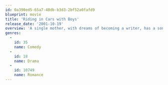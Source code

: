 ```yaml
---
id: 0a390ed5-65a7-40db-b3d3-2bf52a0fafd9
blueprint: movie
title: 'Riding in Cars with Boys'
release_date: '2001-10-19'
overview: 'A single mother, with dreams of becoming a writer, has a son at the age of 15 in 1965, and goes through a failed marriage with the drug-addicted father.'
genres:
  -
    id: 35
    name: Comedy
  -
    id: 18
    name: Drama
  -
    id: 10749
    name: Romance
---
```

